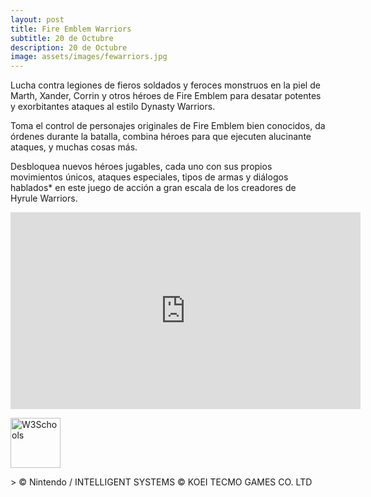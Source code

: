 ```yaml
---
layout: post
title: Fire Emblem Warriors
subtitle: 20 de Octubre
description: 20 de Octubre
image: assets/images/fewarriors.jpg
---
```


Lucha contra legiones de fieros soldados y feroces monstruos en la piel de Marth, Xander, Corrin y otros héroes de Fire Emblem para desatar potentes y exorbitantes ataques al estilo Dynasty Warriors.

Toma el control de personajes originales de Fire Emblem bien conocidos, da órdenes durante la batalla, combina héroes para que ejecuten alucinante ataques, y muchas cosas más.

Desbloquea nuevos héroes jugables, cada uno con sus propios movimientos únicos, ataques especiales, tipos de armas y diálogos hablados* en este juego de acción a gran escala de los creadores de Hyrule Warriors.
<html>
<body>
<iframe width="560" height="315" src="https://www.youtube.com/embed/u9bqSTOh3G8" frameborder="0" allowfullscreen></iframe>
<p><a href="http://amzn.to/2wZA38j">
<img border="0" alt="W3Schools" src="http://z1j7thc74bhqz3uk.zippykid.netdna-cdn.com/wp-content/uploads/2016/02/boton-amazon.png" height="80">
</a>
</p>

</body>
</html>
> © Nintendo / INTELLIGENT SYSTEMS © KOEI TECMO GAMES CO. LTD
